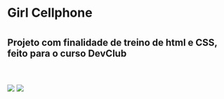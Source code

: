 <h1> Girl Cellphone <h1/>

<h2> Projeto com finalidade de treino de html e CSS, feito para o curso DevClub <h2>
<br/>
<img src="https://img.shields.io/badge/HTML5-E34F26?style=for-the-badge&logo=html5&logoColor=white"/>
<img src="https://img.shields.io/badge/CSS3-1572B6?style=for-the-badge&logo=css3&logoColor=white"/>
<br/>
<br/>
  <img src="">
